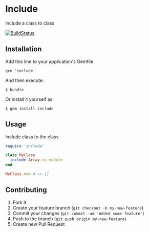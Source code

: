 # Include

Include a class to class

[![BuildStatus](https://travis-ci.org/LTe/include.png)](http://github.com/LTe/include)

## Installation

Add this line to your application's Gemfile:

    gem 'include'

And then execute:

    $ bundle

Or install it yourself as:

    $ gem install include

## Usage

Include class to the class

```ruby
require 'include'

class MyClass
  include Array.to_module
end

MyClass.new # => []
```

## Contributing

1. Fork it
2. Create your feature branch (`git checkout -b my-new-feature`)
3. Commit your changes (`git commit -am 'Added some feature'`)
4. Push to the branch (`git push origin my-new-feature`)
5. Create new Pull Request
